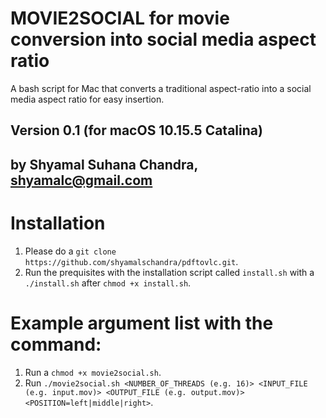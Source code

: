# MOVIE2SOCIAL for movie conversion into social media aspect ratio
A bash script for Mac that converts a traditional aspect-ratio into a social media aspect ratio for easy insertion.

## Version 0.1 (for macOS 10.15.5 Catalina)

## by Shyamal Suhana Chandra, shyamalc@gmail.com

# Installation

1. Please do a `git clone https://github.com/shyamalschandra/pdftovlc.git`.
2. Run the prequisites with the installation script called `install.sh` with a `./install.sh` after `chmod +x install.sh`.

# Example argument list with the command:

1. Run a `chmod +x movie2social.sh`.
2. Run `./movie2social.sh <NUMBER_OF_THREADS (e.g. 16)> <INPUT_FILE (e.g. input.mov)> <OUTPUT_FILE (e.g. output.mov)> <POSITION=left|middle|right>`.
